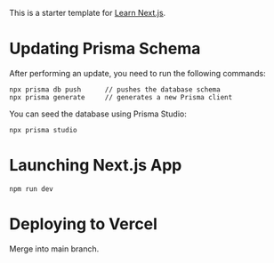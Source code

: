 This is a starter template for [Learn Next.js](https://nextjs.org/learn).

# Updating Prisma Schema

After performing an update, you need to run the following commands:

```
npx prisma db push      // pushes the database schema
npx prisma generate     // generates a new Prisma client
```

You can seed the database using Prisma Studio:

```
npx prisma studio
```

# Launching Next.js App

```
npm run dev
```

# Deploying to Vercel

Merge into main branch.
